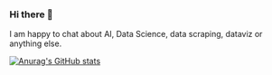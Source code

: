 ### Hi there 👋

I am happy to chat about AI, Data Science, data scraping, dataviz or anything else.

[![Anurag's GitHub stats](https://github-readme-stats.vercel.app/api?username=Dienert&theme=dark&show_icons=true&hide=prs,issues&count_private=true)](https://github.com/anuraghazra/github-readme-stats)

<!--
**Dienert/Dienert** is a ✨ _special_ ✨ repository because its `README.md` (this file) appears on your GitHub profile.

Here are some ideas to get you started:

- 🔭 I’m currently working on ...
- 🌱 I’m currently learning ...
- 👯 I’m looking to collaborate on ...
- 🤔 I’m looking for help with ...
- 💬 Ask me about ...
- 📫 How to reach me: ...
- 😄 Pronouns: ...
- ⚡ Fun fact: ...
-->
